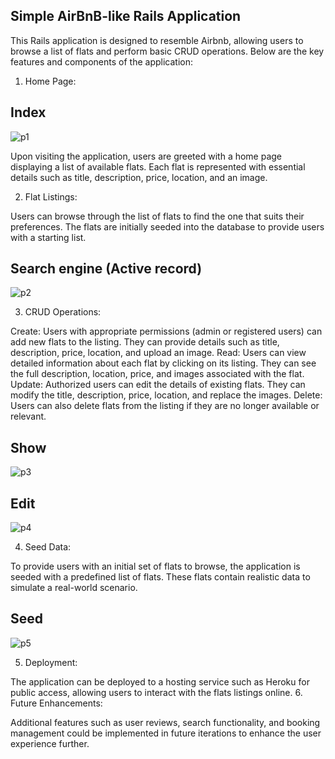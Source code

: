 ## Simple AirBnB-like Rails Application

This Rails application is designed to resemble Airbnb, allowing users to browse a list of flats and perform basic CRUD operations. Below are the key features and components of the application:

1. Home Page:
 ## Index
![p1](https://user-images.githubusercontent.com/45171753/166428794-9a6a4ea0-99a8-456d-b548-b475e57e4c9b.png)

Upon visiting the application, users are greeted with a home page displaying a list of available flats.
Each flat is represented with essential details such as title, description, price, location, and an image.

2. Flat Listings:

Users can browse through the list of flats to find the one that suits their preferences.
The flats are initially seeded into the database to provide users with a starting list.

## Search engine (Active record)
![p2](https://user-images.githubusercontent.com/45171753/166428800-559fa644-bad6-4bb3-b52f-e939b75672f0.png)

3. CRUD Operations:

Create: Users with appropriate permissions (admin or registered users) can add new flats to the listing. They can provide details such as title, description, price, location, and upload an image.
Read: Users can view detailed information about each flat by clicking on its listing. They can see the full description, location, price, and images associated with the flat.
Update: Authorized users can edit the details of existing flats. They can modify the title, description, price, location, and replace the images.
Delete: Users can also delete flats from the listing if they are no longer available or relevant.

## Show
![p3](https://user-images.githubusercontent.com/45171753/166428803-0702cf89-6caf-42d6-9053-35a7368d4e80.png)

## Edit
![p4](https://user-images.githubusercontent.com/45171753/166428809-f2bab60b-1246-410e-9dbd-ffa7e7cf5de2.png)

4. Seed Data:

To provide users with an initial set of flats to browse, the application is seeded with a predefined list of flats. These flats contain realistic data to simulate a real-world scenario.

## Seed
![p5](https://user-images.githubusercontent.com/45171753/166428825-0de01649-9c4c-4492-b7e3-13ebdb3f1b53.png)

5. Deployment:

The application can be deployed to a hosting service such as Heroku for public access, allowing users to interact with the flats listings online.
6. Future Enhancements:

Additional features such as user reviews, search functionality, and booking management could be implemented in future iterations to enhance the user experience further.
